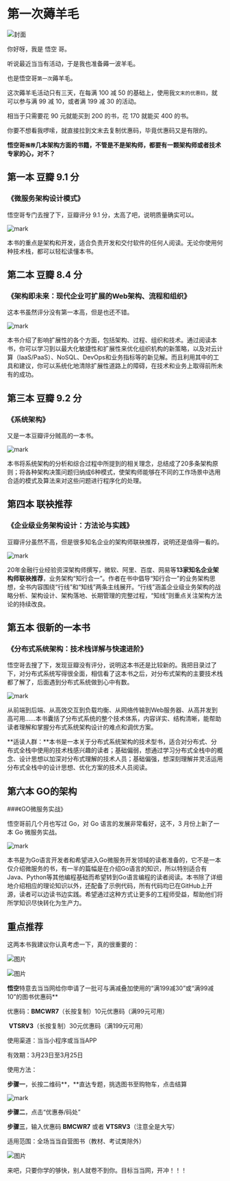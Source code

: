 # 第一次薅羊毛

![封面](http://cdn.jayh.club/blog/20210323/ah93FEeYfTAT.png?imageslim)



你好呀，我是 悟空 哥。

听说最近当当有活动，于是我也准备薅一波羊毛。

也是悟空哥`第一次`薅羊毛。

这次薅羊毛活动只有三天，在每满 100 减 50 的基础上，使用我`文末的优惠码`，就可以参与满 99 减 10，或者满 199 减 30 的活动。

相当于只需要花 90 元就能买到 200 的书，花 170 就能买 400 的书。

你要不想看我啰嗦，就直接拉到文末去复制优惠码，毕竟优惠码又是有限的。

**悟空哥`推荐`几本架构方面的书籍，不管是不是架构师，都要有一颗架构师或者技术专家的心，对不？**

## 第一本 豆瓣 9.1 分

### 《微服务架构设计模式》

悟空哥专门去搜了下，豆瓣评分 9.1 分，太高了吧，说明质量确实可以。

![mark](http://cdn.jayh.club/blog/20210323/xEXOY0rcy4de.png?imageslim)

本书的重点是架构和开发，适合负责开发和交付软件的任何人阅读。无论你使用何种技术栈，都可以轻松读懂本书。

## 第二本 豆瓣 8.4 分

### 《架构即未来：现代企业可扩展的Web架构、流程和组织》

这本书虽然评分没有第一本高，但是也还不错。

![mark](http://cdn.jayh.club/blog/20210323/f2wJwytnwaII.png?imageslim)



本书介绍了影响扩展性的各个方面，包括架构、过程、组织和技术。通过阅读本书，你可以学习到以最大化敏捷性和扩展性来优化组织机构的新策略，以及对云计算（IaaS/PaaS）、NoSQL、DevOps和业务指标等的新见解。而且利用其中的工具和建议，你可以系统化地清除扩展性道路上的障碍，在技术和业务上取得前所未有的成功。

## 第三本 豆瓣 9.2 分

### 《系统架构》

又是一本豆瓣评分贼高的一本书。

![mark](http://cdn.jayh.club/blog/20210323/nDFnGVXtSArf.png?imageslim)

本书将系统架构的分析和综合过程中所提到的相关理念，总结成了20多条架构原则；将各种架构决策问题归纳成6种模式，使架构师能够在不同的工作场景中选用合适的模式及算法来对这些问题进行程序化的处理。

## 第四本 联袂推荐

### 《企业级业务架构设计：方法论与实践》

豆瓣评分虽然不高，但是很多知名企业的架构师联袂推荐，说明还是值得一看的。

![mark](http://cdn.jayh.club/blog/20210323/vLdVfSyRA2RC.png?imageslim)

20年金融行业经验资深架构师撰写，微软、阿里、百度、网易等**13家知名企业架构师联袂推荐**，业务架构“知行合一”。作者在书中倡导“知行合一”的业务架构思想，全书内容围绕“行线”和“知线”两条主线展开。“行线”涵盖企业级业务架构的战略分析、架构设计、架构落地、长期管理的完整过程，“知线”则重点关注架构方法论的持续改良。

## 第五本 很新的一本书

### 《分布式系统架构：技术栈详解与快速进阶》

悟空哥去搜了下，发现豆瓣没有评分，说明这本书还是比较新的。我把目录过了下，对分布式系统写得很全面，相信看了这本书之后，对分布式架构的主要技术栈都了解了，后面遇到分布式系统做到心中有数。

![mark](http://cdn.jayh.club/blog/20210323/ykalKwCkXukM.png?imageslim)

从前端到后端、从高效交互到负载均衡、从网络传输到Web服务器、从高并发到高可用……本书囊括了分布式系统的整个技术体系，内容详实、结构清晰，能帮助读者理解和掌握分布式系统架构设计的难点和调优方案。

**适读人群：**本书是一本关于分布式系统架构的技术型书，适合对分布式、分布式全栈中使用的技术栈感兴趣的读者；基础偏弱，想通过学习分布式全栈中的概念、设计思想以加深对分布式理解的技术人员；基础偏强，想深刻理解并灵活运用分布式全栈中的设计思想、优化方案的技术人员阅读。

## 第六本 GO的架构

###《GO微服务实战》

悟空哥前几个月也写过 Go，对 Go 语言的发展非常看好，这不，3 月份上新了一本 Go 微服务实战。

![mark](http://cdn.jayh.club/blog/20210323/V4jOAnrL2ekn.png?imageslim)



本书是为Go语言开发者和希望进入Go微服务开发领域的读者准备的，它不是一本仅介绍微服务的书，有一半的篇幅是在介绍Go语言的知识，所以特别适合有Java、Python等其他编程基础而希望转到Go语言编程的读者阅读。本书除了详细地介绍相应的理论知识以外，还配备了示例代码，所有代码均已在GitHub上开源，读者可以边读书边实践。希望通过这种方式让更多的工程师受益，帮助他们将所学知识尽快转化为生产力。

## 重点推荐

这两本书我建议你认真考虑一下，真的很重要的：

![图片](https://mmbiz.qpic.cn/mmbiz_png/ELQw2WCMgt3ZziaIw8alt4kibRjy6JSIsu3Bmn6ZjsOjmJgG4ubVZO5t203ElfRDlwaI1PCpPlD53V6I6amD7RZg/640?wx_fmt=png&tp=webp&wxfrom=5&wx_lazy=1&wx_co=1)

![图片](https://mmbiz.qpic.cn/mmbiz_png/ELQw2WCMgt3ZziaIw8alt4kibRjy6JSIsu1NibqSINpj6zzHwwMqQkNPAS5iceMucEStTOM0ONDUm9WQgWgSiatFHwA/640?wx_fmt=png&tp=webp&wxfrom=5&wx_lazy=1&wx_co=1)



**悟空**特意去当当网给你申请了一批可与满减叠加使用的“满199减30”或“满99减10”的图书优惠码**



优惠码：**BMCWR7**（长按复制）10元优惠码（满99元可用）

​      **VTSRV3**（长按复制）30元优惠码（满199元可用）

使用渠道：当当小程序或当当APP

有效期：3月23日至3月25日

使用方法：

**步骤一**，长按二维码**，**直达专题，挑选图书至购物车，点击结算

![mark](http://cdn.jayh.club/blog/20210323/cot830GAt4K2.png?imageslim)



**步骤二**，点击“优惠券/码处”

**步骤三**，输入优惠码 **BMCWR7** 或者 **VTSRV3**（注意全是大写）

适用范围：全场当当自营图书（教材、考试类除外） 



![图片](https://mmbiz.qpic.cn/mmbiz_jpg/qrlXAFW0OmGtIrmicH3UYGS8d8vhRIgtlGjVQTNx3wf5mkNicmiaYwqm9FCviad8nO0ynHF8hQN3WQEUmAVNNzJKwA/640?wx_fmt=jpeg&tp=webp&wxfrom=5&wx_lazy=1&wx_co=1)



来吧，只要你学的够快，别人就卷不到你。目标当当网，开冲！！！


